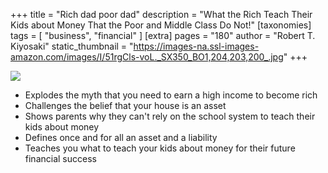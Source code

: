 +++
title = "Rich dad poor dad"
description = "What the Rich Teach Their Kids about Money That the Poor and Middle Class Do Not!"
[taxonomies]
tags = [ "business", "financial" ]
[extra]
pages = "180"
author = "Robert T. Kiyosaki"
static_thumbnail = "https://images-na.ssl-images-amazon.com/images/I/51rgCls-voL._SX350_BO1,204,203,200_.jpg"
+++

<a target="_blank"  href="https://amzn.to/3A0QxyB">
    <img border="0" src="https://images-na.ssl-images-amazon.com/images/I/51rgCls-voL._SX350_BO1,204,203,200_.jpg" >
</a>

<!-- more -->

- Explodes the myth that you need to earn a high income to become rich
- Challenges the belief that your house is an asset
- Shows parents why they can't rely on the school system to teach their kids
about money
- Defines once and for all an asset and a liability
- Teaches you what to teach your kids about money for their future financial
success